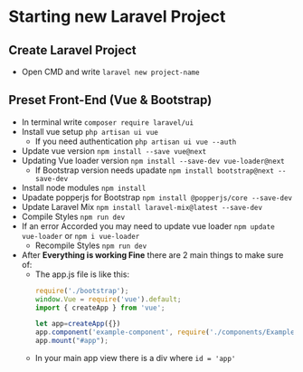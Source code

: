 # Starting new Laravel Project

## Create Laravel Project
- Open CMD and write `laravel new project-name`

## Preset Front-End (Vue & Bootstrap)
- In terminal write `composer require laravel/ui`
- Install vue setup `php artisan ui vue`
	* If you need authentication `php artisan ui vue --auth`
- Update vue version `npm install --save vue@next`
- Updating Vue loader version `npm install --save-dev vue-loader@next`
    * If Bootstrap version needs upadate `npm install bootstrap@next --save-dev`
- Install node modules `npm install`
- Upadate popperjs for Bootstrap `npm install @popperjs/core --save-dev`
- Update Laravel Mix `npm install laravel-mix@latest --save-dev`
- Compile Styles `npm run dev`
- If an error Accorded you may need to update vue loader `npm update vue-loader` or `npm i vue-loader`
    * Recompile Styles `npm run dev`
- After **Everything is working Fine** there are 2 main things to make sure of:
	* The app.js file is like this:
        ```javascript
        require('./bootstrap');
		window.Vue = require('vue').default;
		import { createApp } from 'vue';
		
		let app=createApp({})
		app.component('example-component', require('./components/ExampleComponent.vue').default);
		app.mount("#app");
        ```
	* In your main app view there is a div where `id = 'app'`
